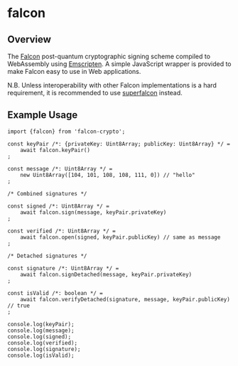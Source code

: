 # falcon

## Overview

The [Falcon](https://falcon-sign.info) post-quantum cryptographic signing scheme
compiled to WebAssembly using [Emscripten](https://github.com/kripken/emscripten).
A simple JavaScript wrapper is provided to make Falcon easy to use in Web applications.

N.B. Unless interoperability with other Falcon implementations is a hard requirement,
it is recommended to use [superfalcon](https://github.com/cyph/pqcrypto.js/tree/master/packages/superfalcon)
instead.

## Example Usage

	import {falcon} from 'falcon-crypto';

	const keyPair /*: {privateKey: Uint8Array; publicKey: Uint8Array} */ =
		await falcon.keyPair()
	;

	const message /*: Uint8Array */ =
		new Uint8Array([104, 101, 108, 108, 111, 0]) // "hello"
	;

	/* Combined signatures */

	const signed /*: Uint8Array */ =
		await falcon.sign(message, keyPair.privateKey)
	;

	const verified /*: Uint8Array */ =
		await falcon.open(signed, keyPair.publicKey) // same as message
	;

	/* Detached signatures */

	const signature /*: Uint8Array */ =
		await falcon.signDetached(message, keyPair.privateKey)
	;

	const isValid /*: boolean */ =
		await falcon.verifyDetached(signature, message, keyPair.publicKey) // true
	;

	console.log(keyPair);
	console.log(message);
	console.log(signed);
	console.log(verified);
	console.log(signature);
	console.log(isValid);
